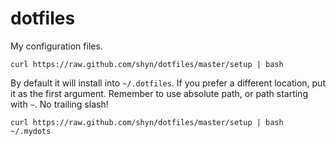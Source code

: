 dotfiles
========

My configuration files. 

    curl https://raw.github.com/shyn/dotfiles/master/setup | bash

By default it will install into `~/.dotfiles`. If you prefer a different
location, put it as the first argument. Remember to use absolute path, or path
starting with `~`. No trailing slash!

    curl https://raw.github.com/shyn/dotfiles/master/setup | bash ~/.mydots
